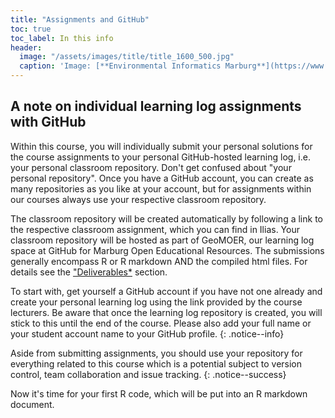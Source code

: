 ```yaml
---
title: "Assignments and GitHub"
toc: true
toc_label: In this info
header:
  image: "/assets/images/title/title_1600_500.jpg"
  caption: 'Image: [**Environmental Informatics Marburg**](https://www.uni-marburg.de/en/fb19/disciplines/physisch/environmentalinformatics)'
---
```


## A note on individual learning log assignments with GitHub
Within this course, you will individually submit your personal solutions for the course assignments to your personal GitHub-hosted learning log, i.e. your personal classroom repository. Don't get confused about "your personal repository". Once you have a GitHub account, you can create as many repositories as you like at your account, but for assignments within our courses always use your respective classroom repository.  

The classroom repository will be created automatically by following a link to the respective classroom assignment, which you can find in Ilias. 
Your classroom repository will be hosted as part of GeoMOER, our learning log space at GitHub for Marburg Open Educational Resources.
The submissions generally encompass R or R markdown AND the compiled html files.
For details see the ["Deliverables*](/moer-mpg-data-analysis/unit00/unit00-02_deliverables.html) section.



To start with, get yourself a GitHub account if you have not one already and create your personal learning log using the link provided by the course lecturers. 
Be aware that once the learning log repository is created, you will stick to this until the end of the course.
Please also add your full name or your student account name to your GitHub profile.
{: .notice--info}

Aside from submitting assignments, you should use your repository for everything related to this course which is a potential subject to version control, team collaboration and issue tracking.
{: .notice--success}


Now it's time for your first R code, which will be put into an R markdown document.


